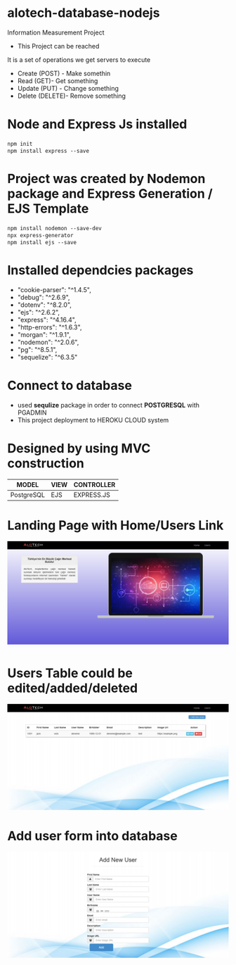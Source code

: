 # alotech-database-nodejs
Information Measurement Project

* This Project can be reached [](https://alotechnodejs.herokuapp.com/)

It is a set of operations we get servers to execute 

* Create (POST) - Make somethin
* Read (GET)- Get something
* Update (PUT) - Change something
* Delete (DELETE)- Remove something

# Node and Express Js installed
``` 
npm init 
npm install express --save
```
# Project was created by Nodemon package and Express Generation / EJS Template
``` 
npm install nodemon --save-dev
npx express-generator
npm install ejs --save
```
# Installed dependcies packages
- "cookie-parser": "^1.4.5",
- "debug": "^2.6.9",
- "dotenv": "^8.2.0",
- "ejs": "^2.6.2",
- "express": "^4.16.4",
- "http-errors": "^1.6.3",
- "morgan": "^1.9.1",
- "nodemon": "^2.0.6",
- "pg": "^8.5.1",
- "sequelize": "^6.3.5"

# Connect to database
* used <b>sequlize</b> package in order to connect <b>POSTGRESQL</b> with PGADMIN
* This project deployment to HEROKU CLOUD system

# Designed by using MVC construction
| MODEL | VIEW | CONTROLLER |
|---| --- | --- |
| PostgreSQL | EJS | EXPRESS.JS |

# Landing Page with Home/Users Link
![](Readme-Images/Landing.png)

# Users Table could be edited/added/deleted
![](Readme-Images/userstable.png)

# Add user form into database
![](Readme-Images/addusers.png)

